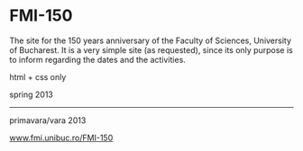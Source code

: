 FMI-150
=======
The site for the 150 years anniversary of the Faculty of Sciences, University of Bucharest. It is a very simple site (as requested), since its only purpose is to inform regarding the dates and the activities.

html + css only

spring 2013

----------
primavara/vara 2013

www.fmi.unibuc.ro/FMI-150
